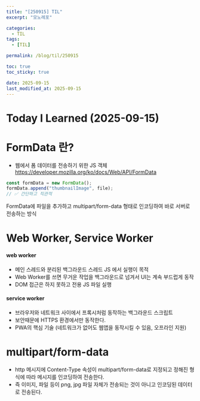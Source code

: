 ```yaml
---
title: "[250915] TIL"
excerpt: "모노레포"

categories:
  - TIL
tags:
  - [TIL]

permalink: /blog/til/250915

toc: true
toc_sticky: true

date: 2025-09-15
last_modified_at: 2025-09-15
---
```


# Today I Learned (2025-09-15)

# FormData 란?

- 웹에서 폼 데이터를 전송하기 위한 JS 객체
  https://developer.mozilla.org/ko/docs/Web/API/FormData

```js
const formData = new FormData();
formData.append("thumbnailImage", file);
// ✅ 간단하고 직관적
```

FormData에 파일을 추가하고
multipart/form-data 형태로 인코딩하여
바로 서버로 전송하는 방식

# Web Worker, Service Worker

#### web worker

- 메인 스레드와 분리된 백그라운드 스레드 JS 에서 실행이 목적
- Web Worker를 쓰면 무거운 작업을 백그라운드로 넘겨서 UI는 계속 부드럽게 동작
- DOM 접근은 하지 못하고 전용 JS 파일 실행

#### service worker

- 브라우저와 네트워크 사이에서 프록시처럼 동작하는 백그라운드 스크립트
- 보안때문에 HTTPS 환경에서만 동작한다.
- PWA의 핵심 기술 (네트워크가 없어도 웹앱을 동작시킬 수 있음, 오프라인 지원)

# multipart/form-data

- http 메시지에 Content-Type 속성이 multipart/form-data로 지정되고 정해진 형식에 따라 메시지를 인코딩하여 전송한다.
- 즉 이미지, 파일 등이 png, jpg 파일 자체가 전송되는 것이 아니고 인코딩된 데이터로 전송된다.
